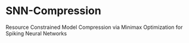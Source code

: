# SNN-Compression
Resource Constrained Model Compression via Minimax Optimization for Spiking Neural Networks
